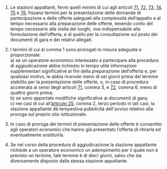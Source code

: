 1. Le stazioni appaltanti, fermi quelli minimi di cui agli articoli [71](/index.html?article=articolo-71&version=1), [72](/index.html?article=articolo-72&version=1), [73](/index.html?article=articolo-73&version=1), [74](/index.html?article=articolo-74&version=1), [75](/index.html?article=articolo-75&version=1) e [76](/index.html?article=articolo-76&version=1), fissano termini per la presentazione delle domande di partecipazione e delle offerte adeguati alla complessità dell’appalto e al tempo necessario alla preparazione delle offerte, tenendo conto del tempo necessario alla visita dei luoghi, ove indispensabile alla formulazione dell’offerta, e di quello per la consultazione sul posto dei documenti di gara e dei relativi allegati.

2. I termini di cui al comma 1 sono prorogati in misura adeguata e proporzionale: <br>a) se un operatore economico interessato a partecipare alla procedura di aggiudicazione abbia richiesto in tempo utile informazioni supplementari significative ai fini della preparazione dell’offerta e, per qualsiasi motivo, le abbia ricevute meno di sei giorni prima del termine stabilito per la presentazione delle offerte, o, in caso di procedura accelerata ai sensi degli articoli [71](/index.html?article=articolo-71&version=1), comma 3, e [72](/index.html?article=articolo-72&version=1), comma 6, meno di quattro giorni prima; <br>b) se sono apportate modifiche significative ai documenti di gara; <br>c) nei casi di cui all’[articolo 25](/index.html?article=articolo-25&version=1), comma 2, terzo periodo in tali casi, la stazione appaltante dà tempestiva pubblicità dell'avviso relativo alla proroga sul proprio sito istituzionale.

3. In caso di proroga dei termini di presentazione delle offerte è consentito agli operatori economici che hanno già presentato l’offerta di ritirarla ed eventualmente sostituirla.
 
4. Se nel corso della procedura di aggiudicazione la stazione appaltante richiede a un operatore economico un adempimento per il quale non è previsto un termine, tale termine è di dieci giorni, salvo che sia diversamente disposto dalla stessa stazione appaltante. 
